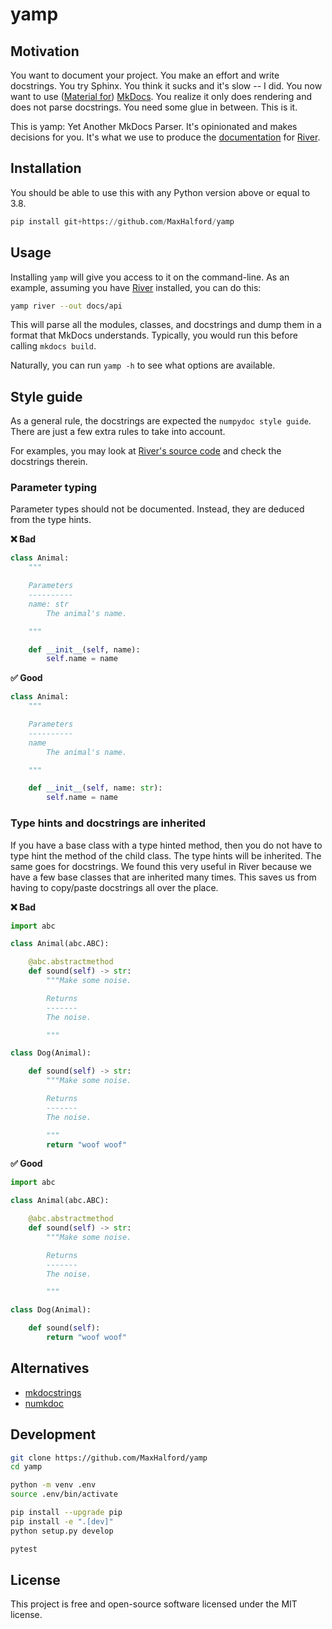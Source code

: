 # yamp
## Motivation

You want to document your project. You make an effort and write docstrings. You try Sphinx. You think it sucks and it's slow -- I did. You now want to use ([Material for](https://squidfunk.github.io/mkdocs-material/)) [MkDocs](https://www.mkdocs.org/). You realize it only does rendering and does not parse docstrings. You need some glue in between. This is it.

This is yamp: Yet Another MkDocs Parser. It's opinionated and makes decisions for you. It's what we use to produce the [documentation](https://riverml.xyz/latest/) for [River](https://github.com/online-ml/river/).

## Installation

You should be able to use this with any Python version above or equal to 3.8.

```py
pip install git+https://github.com/MaxHalford/yamp
```

## Usage

Installing `yamp` will give you access to it on the command-line. As an example, assuming you have [River](https://github.com/online-ml/river/) installed, you can do this:

```sh
yamp river --out docs/api
```

This will parse all the modules, classes, and docstrings and dump them in a format that MkDocs understands. Typically, you would run this before calling `mkdocs build`.

Naturally, you can run `yamp -h` to see what options are available.
## Style guide

As a general rule, the docstrings are expected the `numpydoc style guide`. There are just a few extra rules to take into account.

For examples, you may look at [River's source code](https://github.com/online-ml/river/tree/master/river) and check the docstrings therein.

### Parameter typing

Parameter types should not be documented. Instead, they are deduced from the type hints.

**❌ Bad**

```py
class Animal:
    """

    Parameters
    ----------
    name: str
        The animal's name.

    """

    def __init__(self, name):
        self.name = name
```

**✅ Good**

```py
class Animal:
    """

    Parameters
    ----------
    name
        The animal's name.

    """

    def __init__(self, name: str):
        self.name = name
```

### Type hints and docstrings are inherited

If you have a base class with a type hinted method, then you do not have to type hint the method of the child class. The type hints will be inherited. The same goes for docstrings. We found this very useful in River because we have a few base classes that are inherited many times. This saves us from having to copy/paste docstrings all over the place.

**❌ Bad**

```py
import abc

class Animal(abc.ABC):

    @abc.abstractmethod
    def sound(self) -> str:
        """Make some noise.

        Returns
        -------
        The noise.

        """

class Dog(Animal):

    def sound(self) -> str:
        """Make some noise.

        Returns
        -------
        The noise.

        """
        return "woof woof"
```

**✅ Good**

```py
import abc

class Animal(abc.ABC):

    @abc.abstractmethod
    def sound(self) -> str:
        """Make some noise.

        Returns
        -------
        The noise.

        """

class Dog(Animal):

    def sound(self):
        return "woof woof"
```

## Alternatives

- [mkdocstrings](https://github.com/mkdocstrings/mkdocstrings)
- [numkdoc](https://github.com/fel-thomas/numkdoc)

## Development

```sh
git clone https://github.com/MaxHalford/yamp
cd yamp

python -m venv .env
source .env/bin/activate

pip install --upgrade pip
pip install -e ".[dev]"
python setup.py develop

pytest
```

## License

This project is free and open-source software licensed under the MIT license.
